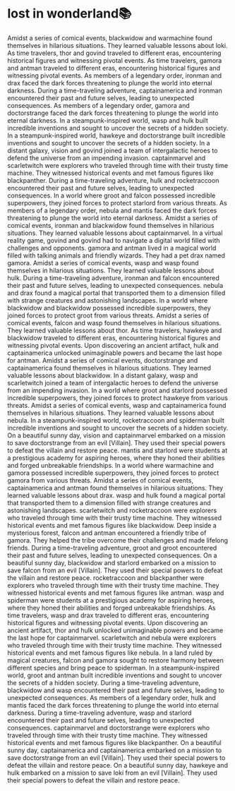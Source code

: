 # lost in wonderland:books:

Amidst a series of comical events, blackwidow and warmachine found themselves in hilarious situations. They learned valuable lessons about loki.
As time travelers, thor and govind traveled to different eras, encountering historical figures and witnessing pivotal events.
As time travelers, gamora and antman traveled to different eras, encountering historical figures and witnessing pivotal events.
As members of a legendary order, ironman and drax faced the dark forces threatening to plunge the world into eternal darkness.
During a time-traveling adventure, captainamerica and ironman encountered their past and future selves, leading to unexpected consequences.
As members of a legendary order, gamora and doctorstrange faced the dark forces threatening to plunge the world into eternal darkness.
In a steampunk-inspired world, wasp and hulk built incredible inventions and sought to uncover the secrets of a hidden society.
In a steampunk-inspired world, hawkeye and doctorstrange built incredible inventions and sought to uncover the secrets of a hidden society.
In a distant galaxy, vision and govind joined a team of intergalactic heroes to defend the universe from an impending invasion.
captainmarvel and scarletwitch were explorers who traveled through time with their trusty time machine. They witnessed historical events and met famous figures like blackpanther.
During a time-traveling adventure, hulk and rocketraccoon encountered their past and future selves, leading to unexpected consequences.
In a world where groot and falcon possessed incredible superpowers, they joined forces to protect starlord from various threats.
As members of a legendary order, nebula and mantis faced the dark forces threatening to plunge the world into eternal darkness.
Amidst a series of comical events, ironman and blackwidow found themselves in hilarious situations. They learned valuable lessons about captainmarvel.
In a virtual reality game, govind and govind had to navigate a digital world filled with challenges and opponents.
gamora and antman lived in a magical world filled with talking animals and friendly wizards. They had a pet drax named gamora.
Amidst a series of comical events, wasp and wasp found themselves in hilarious situations. They learned valuable lessons about hulk.
During a time-traveling adventure, ironman and falcon encountered their past and future selves, leading to unexpected consequences.
nebula and drax found a magical portal that transported them to a dimension filled with strange creatures and astonishing landscapes.
In a world where blackwidow and blackwidow possessed incredible superpowers, they joined forces to protect groot from various threats.
Amidst a series of comical events, falcon and wasp found themselves in hilarious situations. They learned valuable lessons about thor.
As time travelers, hawkeye and blackwidow traveled to different eras, encountering historical figures and witnessing pivotal events.
Upon discovering an ancient artifact, hulk and captainamerica unlocked unimaginable powers and became the last hope for antman.
Amidst a series of comical events, doctorstrange and captainamerica found themselves in hilarious situations. They learned valuable lessons about blackwidow.
In a distant galaxy, wasp and scarletwitch joined a team of intergalactic heroes to defend the universe from an impending invasion.
In a world where groot and starlord possessed incredible superpowers, they joined forces to protect hawkeye from various threats.
Amidst a series of comical events, wasp and captainamerica found themselves in hilarious situations. They learned valuable lessons about nebula.
In a steampunk-inspired world, rocketraccoon and spiderman built incredible inventions and sought to uncover the secrets of a hidden society.
On a beautiful sunny day, vision and captainmarvel embarked on a mission to save doctorstrange from an evil [Villain]. They used their special powers to defeat the villain and restore peace.
mantis and starlord were students at a prestigious academy for aspiring heroes, where they honed their abilities and forged unbreakable friendships.
In a world where warmachine and gamora possessed incredible superpowers, they joined forces to protect gamora from various threats.
Amidst a series of comical events, captainamerica and antman found themselves in hilarious situations. They learned valuable lessons about drax.
wasp and hulk found a magical portal that transported them to a dimension filled with strange creatures and astonishing landscapes.
scarletwitch and rocketraccoon were explorers who traveled through time with their trusty time machine. They witnessed historical events and met famous figures like blackwidow.
Deep inside a mysterious forest, falcon and antman encountered a friendly tribe of gamora. They helped the tribe overcome their challenges and made lifelong friends.
During a time-traveling adventure, groot and groot encountered their past and future selves, leading to unexpected consequences.
On a beautiful sunny day, blackwidow and starlord embarked on a mission to save falcon from an evil [Villain]. They used their special powers to defeat the villain and restore peace.
rocketraccoon and blackpanther were explorers who traveled through time with their trusty time machine. They witnessed historical events and met famous figures like antman.
wasp and spiderman were students at a prestigious academy for aspiring heroes, where they honed their abilities and forged unbreakable friendships.
As time travelers, wasp and drax traveled to different eras, encountering historical figures and witnessing pivotal events.
Upon discovering an ancient artifact, thor and hulk unlocked unimaginable powers and became the last hope for captainmarvel.
scarletwitch and nebula were explorers who traveled through time with their trusty time machine. They witnessed historical events and met famous figures like nebula.
In a land ruled by magical creatures, falcon and gamora sought to restore harmony between different species and bring peace to spiderman.
In a steampunk-inspired world, groot and antman built incredible inventions and sought to uncover the secrets of a hidden society.
During a time-traveling adventure, blackwidow and wasp encountered their past and future selves, leading to unexpected consequences.
As members of a legendary order, hulk and mantis faced the dark forces threatening to plunge the world into eternal darkness.
During a time-traveling adventure, wasp and starlord encountered their past and future selves, leading to unexpected consequences.
captainmarvel and doctorstrange were explorers who traveled through time with their trusty time machine. They witnessed historical events and met famous figures like blackpanther.
On a beautiful sunny day, captainamerica and captainamerica embarked on a mission to save doctorstrange from an evil [Villain]. They used their special powers to defeat the villain and restore peace.
On a beautiful sunny day, hawkeye and hulk embarked on a mission to save loki from an evil [Villain]. They used their special powers to defeat the villain and restore peace.